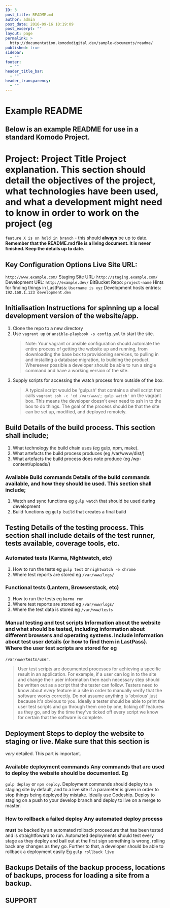 ```yaml
---
ID: 3
post_title: README.md
author: admin
post_date: 2016-09-16 10:19:09
post_excerpt: ""
layout: page
permalink: >
  http://documentation.komododigital.dev/sample-documents/readme/
published: true
sidebar:
  - ""
footer:
  - ""
header_title_bar:
  - ""
header_transparency:
  - ""
---
```

# Example README

## Below is an example README for use in a standard Komodo Project.

# Project: Project Title Project explanation. This section should detail the objectives of the project, what technologies have been used, and what a development might need to know in order to work on the project (eg 

`feature X is on hold in branch` - this should **always** be up to date. **Remember that the README.md file is a living document. It is never finished. Keep the details up to date.** 
## Key Configuration Options Live Site URL: 

`http://www.example.com/` Staging Site URL: `http://staging.example.com/` Development URL: `http://example.dev/` BitBucket Repo: `project-name` Hints for finding things in LastPass: `Username is xyz` Development hosts entries: `192.168.1.123 development.dev` 
## Initialisation Instructions for spinning up a local development version of the website/app. 

1.  Clone the repo to a new directory
2.  Use `vagrant up` or `ansible-playbook -s config.yml` to start the site. 
    > Note: Your vagrant or ansible configuration should automate the entire process of getting the website up and running, from downloading the base box to provisioning services, to pulling in and installing a database migration, to building the product. Whereever possible a developer should be able to run a single command and have a working version of the site.
3.  Supply scripts for accessing the watch process from outside of the box. 
    > A typical script would be 'gulp.sh' that contains a shell script that calls `vagrant ssh -c 'cd /var/www/; gulp watch'` on the vagrant box. This means the developer doesn't ever need to ssh in to the box to do things. The goal of the process should be that the site can be set up, modified, and deployed remotely.

## Build Details of the build process. This section shall include; 

1.  What technology the build chain uses (eg gulp, npm, make).
2.  What artefacts the build process produces (eg /var/www/dist/)
3.  What artefacts the build process does note produce (eg /wp-content/uploads/)

### Available Build commands Details of the build commands available, and how they should be used. This section shall include; 

1.  Watch and sync functions eg `gulp watch` that should be used during development
2.  Build functions eg `gulp build` that creates a final build

## Testing Details of the testing process. This section shall include details of the test runner, tests available, coverage tools, etc. 

### Automated tests (Karma, Nightwatch, etc)

1.  How to run the tests eg `gulp test` or `nightwatch -e chrome`
2.  Where test reports are stored eg `/var/www/logs/`

### Functional tests (Lantern, Browserstack, etc)

1.  How to run the tests eg `karma run`
2.  Where test reports are stored eg `/var/www/logs/`
3.  Where the test data is stored eg `/var/www/tests`

### Manual testing and test scripts Information about the website and what should be tested, including information about different browsers and operating systems. Include information about test user details (or how to find them in LastPass). Where the user test scripts are stored for eg 

`/var/www/tests/user`. 
> User test scripts are documented processes for achieving a specific result in an application. For example, if a user can log in to the site and change their user information then each necessary step should be written out as a script that the tester can follow. Testers need to know about *every* feature in a site in order to manually verify that the software works correctly. Do not assume anything is 'obvious' just because it's obvious to you. Ideally a tester should be able to print the user test scripts and go through them one by one, ticking off features as they go, and by the time they've ticked off every script we know for certain that the software is complete.
## Deployment Steps to deploy the website to staging or live. Make sure that this section is 

*very* detailed. This part is important. 
### Available deployment commands Any commands that are used to deploy the website should be documented. Eg 

`gulp deploy` or `npm deploy`. Deployment commands should deploy to a staging site by default, and to a live site if a parameter is given in order to stop things being deployed by mistake. Ideally use Codeship. Deploy to staging on a push to your develop branch and deploy to live on a merge to master. 
### How to rollback a failed deploy Any automated deploy process 

**must** be backed by an automated rollback proceedure that has been tested and is straightfoward to run. Automated deployments should test every stage as they deploy and bail out at the first sign something is wrong, rolling back any changes as they go. Further to that, a developer should be able to rollback a deployment easily Eg `gulp rollback live` 
## Backups Details of the backup process, locations of backups, process for loading a site from a backup. 

## SUPPORT